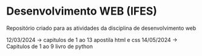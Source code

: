 # Desenvolvimento WEB (IFES)
 
Repositório criado para as atividades da disciplina de desenvolvimento web 

12/03/2024 -> capitulos de 1 ao 13 apostila html e css
14/05/2024 -> Capitulos de 1 ao 9 livro de python
